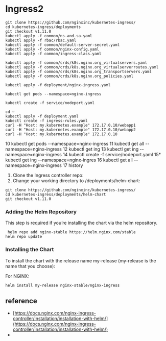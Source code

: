 # Ingress2



```text
git clone https://github.com/nginxinc/kubernetes-ingress/
cd kubernetes-ingress/deployments
git checkout v1.11.0
kubectl apply -f common/ns-and-sa.yaml
kubectl apply -f rbac/rbac.yaml
kubectl apply -f common/default-server-secret.yaml
kubectl apply -f common/nginx-config.yaml
kubectl apply -f common/ingress-class.yaml

kubectl apply -f common/crds/k8s.nginx.org_virtualservers.yaml
kubectl apply -f common/crds/k8s.nginx.org_virtualserverroutes.yaml
kubectl apply -f common/crds/k8s.nginx.org_transportservers.yaml
kubectl apply -f common/crds/k8s.nginx.org_policies.yaml

kubectl apply -f deployment/nginx-ingress.yaml

kubectl get pods --namespace=nginx-ingress 
 
kubectl create -f service/nodeport.yaml
 
cd ~
kubectl apply -f deployment.yaml
kubectl create -f ingress-rules.yaml
curl -H "Host: my.kubernetes.example" 172.17.0.10/webapp1
curl -H "Host: my.kubernetes.example" 172.17.0.10/webapp2
curl -H "Host: my.kubernetes.example" 172.17.0.10
```

10 kubectl get pods --namespace=nginx-ingress 11 kubectl get all --namespace=nginx-ingress 12 kubectl get ing 13 kubectl get ing --namespace=nginx-ingress 14 kubectl create -f service/nodeport.yaml 15\* kubectl get ing --namespace=nginx-ingres 16 kubectl get all --namespace=nginx-ingress 17 history



1. Clone the Ingress controller repo:
2. Change your working directory to /deployments/helm-chart:

```text
git clone https://github.com/nginxinc/kubernetes-ingress/
cd kubernetes-ingress/deployments/helm-chart
git checkout v1.11.0

```

### Adding the Helm Repository

This step is required if you’re installing the chart via the helm repository.

```text
 helm repo add nginx-stable https://helm.nginx.com/stable
helm repo update

```

### Installing the Chart

To install the chart with the release name my-release \(my-release is the name that you choose\):

For NGINX:

```text
helm install my-release nginx-stable/nginx-ingress
```

## reference

* [https://docs.nginx.com/nginx-ingress-controller/installation/installation-with-helm/](https://docs.nginx.com/nginx-ingress-controller/installation/installation-with-helm/)
* 
